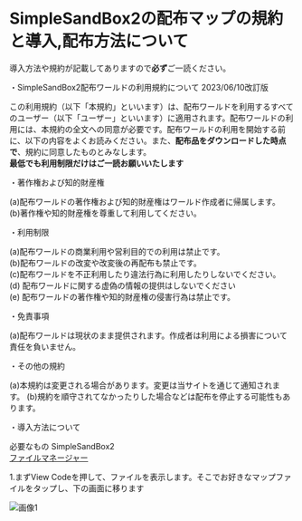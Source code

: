 # SimpleSandBox2の配布マップの規約と導入,配布方法について
導入方法や規約が記載してありますので**必ず**ご一読ください。


・SimpleSandBox2配布ワールドの利用規約について 2023/06/10改訂版

この利用規約（以下「本規約」といいます）は、配布ワールドを利用するすべてのユーザー（以下「ユーザー」といいます）に適用されます。配布ワールドの利用には、本規約の全文への同意が必要です。配布ワールドの利用を開始する前に、以下の内容をよくお読みください。また、**配布品をダウンロードした時点で**、規約に同意したものとみなします。  
**最低でも利用制限だけはご一読お願いいたします**

・著作権および知的財産権

(a)配布ワールドの著作権および知的財産権はワールド作成者に帰属します。  
(b)著作権や知的財産権を尊重して利用してください。

・利用制限

(a)配布ワールドの商業利用や営利目的での利用は禁止です。  
(b)配布ワールドの改変や改変後の再配布も禁止です。  
(c)配布ワールドを不正利用したり違法行為に利用したりしないでください。  
(d) 配布ワールドに関する虚偽の情報の提供はしないでください  
(e) 配布ワールドの著作権や知的財産権の侵害行為は禁止です。 

・免責事項

(a)配布ワールドは現状のまま提供されます。作成者は利用による損害について責任を負いません。

・その他の規約

(a)本規約は変更される場合があります。変更は当サイトを通じて通知されます。
(b)規約を順守されてなかったりした場合などは配布を停止する可能性もあります。

・導入方法について

必要なもの
SimpleSandBox2  
[ファイルマネージャー](https://play.google.com/store/apps/details?id=com.alphainventor.filemanager) 

1.まずView Codeを押して、ファイルを表示します。そこでお好きなマップファイルをタップし、下の画面に移ります

![画像1](/.画像1.png)









